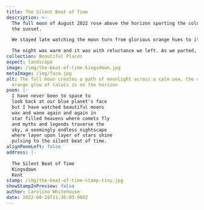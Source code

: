 ```yaml
---
title: The Silent Beat of Time
description: >-
  The full moon of August 2022 rose above the horizon sporting the colours of
  the sunset.

  We stayed late watching the moon turn from glorious orange hues to its more traditional white silver light.

  The night was warm and it was with reluctance we left. As we parted, the beach was lit up with two artificial lights, the moth man had come to survey migrating moths from across the channel, how wonderful.
collection: Beautiful Places
aspect: landscape
image: /img/the-beat-of-time-kingsdown.jpg
metaImage: /img/face.jpg
alt: The full moon creates a path of moonlight across a calm sea, the distant
  orange glow of Calais is on the horizon
poem: |-
  I have never been to space to
  look back at our blue planet's face
  but I have watched beautiful moons
  wax and wane again and again in
  star filled heavens where comets fly 
  and myths and legends traverse the 
  sky, a seemingly endless nightscape  
  where layer upon layer of stars shine 
  pulsing to the silent beat of time.
alignPoemLeft: false
address: |-
  
  The Silent Beat of Time
  Kingsdown
  Kent
stamp: /img/the-beat-of-time-stamp-tiny.jpg
showStampInPreview: false
author: Caroline Whitehouse
date: 2022-08-28T11:36:03.960Z
---
```

